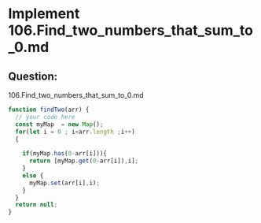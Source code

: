 # Implement 106.Find_two_numbers_that_sum_to_0.md

## Question:
106.Find_two_numbers_that_sum_to_0.md

```javascript
function findTwo(arr) {
  // your code here
  const myMap  = new Map();
  for(let i = 0 ; i<arr.length ;i++)
  {
   
    if(myMap.has(0-arr[i])){
      return [myMap.get(0-arr[i]),i];
    }
    else {
      myMap.set(arr[i],i);
    }
  }
  return null;
}
